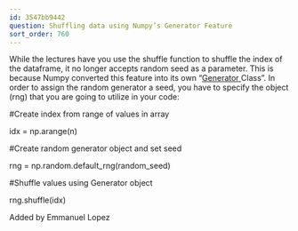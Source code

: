 ```yaml
---
id: 3547bb9442
question: Shuffling data using Numpy’s Generator Feature
sort_order: 760
---
```


While the lectures have you use the shuffle function to shuffle the index of the dataframe, it no longer accepts random seed as a parameter. This is because Numpy converted this feature into its own “[Generator ](https://numpy.org/doc/stable/reference/random/generator.html)Class”. In order to assign the random generator a seed, you have to specify the object (rng) that you are going to utilize in your code:

#Create index from range of values in array

idx = np.arange(n)

#Create random generator object and set seed

rng = np.random.default_rng(random_seed)

#Shuffle values using Generator object

rng.shuffle(idx)

Added by Emmanuel Lopez

